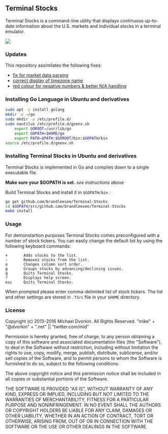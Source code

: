 ## Terminal Stocks

Terminal Stocks is a command-line utility that displays continuous up-to-date information about the U.S. markets and individual stocks in a terminal emulator. 

![](http://i.imgur.com/SkyRCpW.png)

### Updates

This repository assimilates the following fixes:

* [fix for market data parsing](https://github.com/mop-tracker/mop/pull/24/commits/641b65aa60f6a3090186fb3a87fc6c9b04e786fe)
* [correct display of timezone name](https://github.com/cuihantao/mop/commit/7037a19e20d87d2d02037fcfc4e22b4b686d75de)
* [red colour for negative numbers & better N/A handling](https://github.com/dalbert/mop/commit/ee4f79f97f2261a0fa4eb22f103c2c9ec645d38c)

### Installing Go Language in Ubuntu and derivatives

```bash
sudo apt -y install golang
mkdir -p ~/go
sudo mkdir -p /etc/profile.d/
sudo nautilus /etc/profile.d/goenv.sh
    export GOROOT=/usr/lib/go
    export GOPATH=$HOME/go
    export PATH=$PATH:$GOROOT/bin:$GOPATH/bin
source /etc/profile.d/goenv.sh
```

### Installing Terminal Stocks in Ubuntu and derivatives

Terminal Stocks is implemented in Go and compiles down to a single executable file.

**Make sure your $GOPATH is set.** *see instructions above*

Build Terminal Stocks and install it in `` $GOPATH/bin `` :

```bash
go get github.com/brandleesee/Terminal-Stocks
cd $GOPATH/src/github.com/brandleesee/Terminal-Stocks
make install
```

### Usage

For demonstartion purposes Terminal Stocks comes preconfigured with a number of stock tickers. You can easily change the default list by using the following keyboard commands:

    +       Adds stocks to the list.
    -       Removes stocks from the list.
    o       Changes column sort order.
    g       Groups stocks by advancing/declining issues.
    q       Quits Terminal Stocks.
    ?       Displays help screen.
    esc     Quits Terminal Stocks.

When prompted please enter comma-delimited list of stock tickers. The list and other settings are stored in `` .TSrc `` file in your `` $HOME `` directory.

### License

Copyright (c) 2013-2016 Michael Dvorkin. All Rights Reserved.
"mike" + "@dvorkin" + ".net" || "twitter.com/mid"

Permission is hereby granted, free of charge, to any person obtaining a copy of this software and associated documentation files (the
"Software"), to deal in the Software without restriction, including without limitation the rights to use, copy, modify, merge, publish, distribute, sublicense, and/or sell copies of the Software, and to permit persons to whom the Software is furnished to do so, subject to the following conditions:

The above copyright notice and this permission notice shall be included in all copies or substantial portions of the Software.

THE SOFTWARE IS PROVIDED "AS IS", WITHOUT WARRANTY OF ANY KIND, EXPRESS OR IMPLIED, INCLUDING BUT NOT LIMITED TO THE WARRANTIES OF MERCHANTABILITY, FITNESS FOR A PARTICULAR PURPOSE AND NONINFRINGEMENT. IN NO EVENT SHALL THE AUTHORS OR COPYRIGHT HOLDERS BE LIABLE FOR ANY CLAIM, DAMAGES OR OTHER LIABILITY, WHETHER IN AN ACTION OF CONTRACT, TORT OR OTHERWISE, ARISING FROM, OUT OF OR IN CONNECTION WITH THE SOFTWARE OR THE USE OR OTHER DEALINGS IN THE SOFTWARE.
